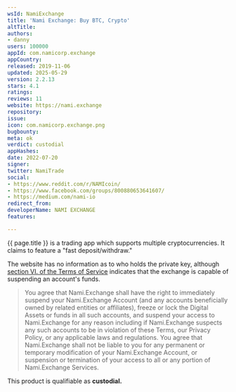 ```yaml
---
wsId: NamiExchange
title: 'Nami Exchange: Buy BTC, Crypto'
altTitle: 
authors:
- danny
users: 100000
appId: com.namicorp.exchange
appCountry: 
released: 2019-11-06
updated: 2025-05-29
version: 2.2.13
stars: 4.1
ratings: 
reviews: 11
website: https://nami.exchange
repository: 
issue: 
icon: com.namicorp.exchange.png
bugbounty: 
meta: ok
verdict: custodial
appHashes: 
date: 2022-07-20
signer: 
twitter: NamiTrade
social:
- https://www.reddit.com/r/NAMIcoin/
- https://www.facebook.com/groups/800880653641607/
- https://medium.com/nami-io
redirect_from: 
developerName: NAMI EXCHANGE
features: 

---
```


{{ page.title }} is a trading app which supports multiple cryptocurrencies. It claims to feature a "fast deposit/withdraw."

The website has no information as to who holds the private key, although [section VI. of the Terms of Service](https://nami.exchange/terms-of-service) indicates that the exchange is capable of suspending an account's funds.

> You agree that Nami.Exchange shall have the right to immediately suspend your Nami.Exchange Account (and any accounts beneficially owned by related entities or affiliates), freeze or lock the Digital Assets or funds in all such accounts, and suspend your access to Nami.Exchange for any reason including if Nami.Exchange suspects any such accounts to be in violation of these Terms, our Privacy Policy, or any applicable laws and regulations. You agree that Nami.Exchange shall not be liable to you for any permanent or temporary modification of your Nami.Exchange Account, or suspension or termination of your access to all or any portion of Nami.Exchange Services.

This product is qualifiable as **custodial.**
